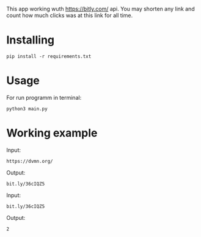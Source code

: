 This app working wuth https://bitly.com/ api. You may shorten any link and count how much clicks was at this link for all time.

# Installing
```
pip install -r requirements.txt
```

# Usage 
For run programm in terminal: 
``` 
python3 main.py 
```

# Working example

Input:
```
https://dvmn.org/
```
Output:
```
bit.ly/36cIQZ5
```
Input:
```
bit.ly/36cIQZ5
```
Output:
```
2
```
